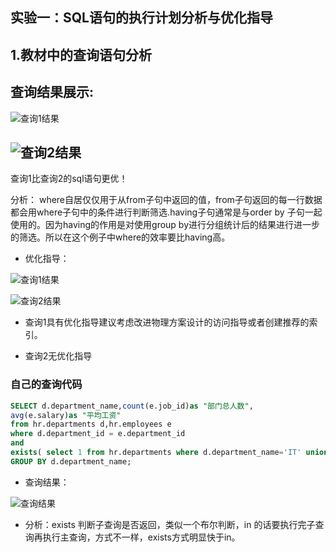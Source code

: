 ## 实验一：SQL语句的执行计划分析与优化指导

## 1.教材中的查询语句分析

查询结果展示:
---
![查询1结果](./img/1.png)

![查询2结果](./img/2.png)
---

查询1比查询2的sql语句更优！

分析： where自居仅仅用于从from子句中返回的值，from子句返回的每一行数据都会用where子句中的条件进行判断筛选.having子句通常是与order by 子句一起使用的。因为having的作用是对使用group by进行分组统计后的结果进行进一步的筛选。所以在这个例子中where的效率要比having高。

- 优化指导：

![查询1结果](./img/3.png)

![查询2结果](./img/4.png)


- 查询1具有优化指导建议考虑改进物理方案设计的访问指导或者创建推荐的索引。

- 查询2无优化指导

### 自己的查询代码

```SQL
SELECT d.department_name,count(e.job_id)as "部门总人数",
avg(e.salary)as "平均工资"
from hr.departments d,hr.employees e
where d.department_id = e.department_id
and 
exists( select 1 from hr.departments where d.department_name='IT' union all select 2 from hr.departments where d.department_name='Sales')
GROUP BY d.department_name;
```

- 查询结果：

![查询结果](./img/5.png)


- 分析：exists 判断子查询是否返回，类似一个布尔判断，in 的话要执行完子查询再执行主查询，方式不一样，exists方式明显快于in。
